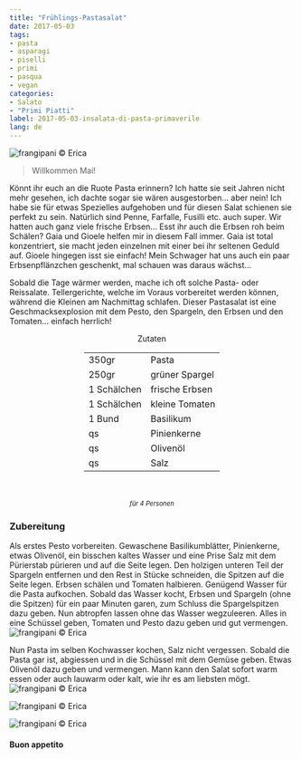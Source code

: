 ```yaml
---
title: "Frühlings-Pastasalat"
date: 2017-05-03
tags:
- pasta  
- asparagi
- piselli 
- primi
- pasqua 
- vegan
categories:
- Salato
- "Primi Piatti"
label: 2017-05-03-insalata-di-pasta-primaverile
lang: de
---
```

![](../2017-05-03-insalata-di-pasta-primaverile/header.jpg "frangipani © Erica")

> Willkommen Mai!

Könnt ihr euch an die Ruote Pasta erinnern? Ich hatte sie seit Jahren nicht mehr gesehen, ich dachte sogar sie wären ausgestorben... aber nein! Ich habe sie für etwas Spezielles aufgehoben und für diesen Salat schienen sie perfekt zu sein. Natürlich sind Penne, Farfalle, Fusilli etc. auch super. Wir hatten auch ganz viele frische Erbsen... Esst ihr auch die Erbsen roh beim Schälen? Gaia und Gioele helfen mir in diesem Fall immer. Gaia ist total konzentriert, sie macht jeden einzelnen mit einer bei ihr seltenen Geduld auf. Gioele hingegen isst sie einfach! Mein Schwager hat uns auch ein paar Erbsenpflänzchen geschenkt, mal schauen was daraus wächst...

Sobald die Tage wärmer werden, mache ich oft solche Pasta- oder Reissalate. Tellergerichte, welche im Voraus vorbereitet werden können, während die Kleinen am Nachmittag schlafen. Dieser Pastasalat ist eine Geschmacksexplosion mit dem Pesto, den Spargeln, den Erbsen und den Tomaten... einfach herrlich!

<div id="wrapper" style="text-align: center">
  <div id="yourdiv" style="display: inline-block;">
    <div class="ingredients">
      <div class="ingredients-title">Zutaten</div>
      <table>
        <tbody>
          <tr>
            <td>350gr</td>
            <td>Pasta</td>
          </tr>
          <tr>
            <td>250gr</td>
            <td>grüner Spargel</td>
          </tr>
          <tr>
            <td>1 Schälchen</td>
            <td>frische Erbsen</td>
          </tr>
          <tr>
            <td>1 Schälchen</td>
            <td>kleine Tomaten</td>
          </tr>
          <tr>
            <td>1 Bund</td>
            <td>Basilikum</td>
          </tr>
          <tr>
            <td>qs</td>
            <td>Pinienkerne</td>
          </tr>
          <tr>
            <td>qs</td>
            <td>Olivenöl</td>
          </tr>
          <tr>
            <td>qs</td>
            <td>Salz</td>
          </tr>
        </tbody>
      </table>
      <br></br>
      <i class="pull-right" style="font-size: 80%;">für 4 Personen</i>
    </div>
  </div>
</div>


<h3>
  <font color="grey">
    <i class="fa fa-cogs"></i>
  </font> Zubereitung
</h3>

Als erstes Pesto vorbereiten. Gewaschene Basilikumblätter, Pinienkerne, etwas Olivenöl, ein bisschen kaltes Wasser und eine Prise Salz mit dem Pürierstab pürieren und auf die Seite legen. Den holzigen unteren Teil der Spargeln entfernen und den Rest in Stücke schneiden, die Spitzen auf die Seite legen. Erbsen schälen und Tomaten halbieren. Genügend Wasser für die Pasta aufkochen. Sobald das Wasser kocht, Erbsen und Spargeln (ohne die Spitzen) für ein paar Minuten garen, zum Schluss die Spargelspitzen dazu geben. Nun abtropfen lassen ohne das Wasser wegzuleeren. Alles in eine Schüssel geben, Tomaten und Pesto dazu geben und gut vermengen.
![](../2017-05-03-insalata-di-pasta-primaverile/condimento.jpg "frangipani © Erica")

Nun Pasta im selben Kochwasser kochen, Salz nicht vergessen. Sobald die Pasta gar ist, abgiessen und in die Schüssel mit dem Gemüse geben. Etwas Olivenöl dazu geben und vermengen. Mann kann den Salat sofort warm essen oder auch lauwarm oder kalt, wie ihr es am liebsten mögt.
![](../2017-05-03-insalata-di-pasta-primaverile/risultato1.jpg "frangipani © Erica")

![](../2017-05-03-insalata-di-pasta-primaverile/risultato2.jpg "frangipani © Erica")

![](../2017-05-03-insalata-di-pasta-primaverile/risultato3.jpg "frangipani © Erica")

<h4>Buon appetito
  <font color="red">
    <i class="fa fa-smile-o"></i>
  </font>
</h4>
